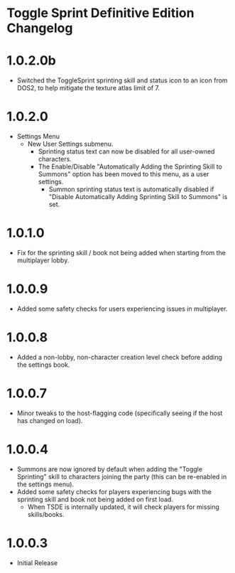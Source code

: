 Toggle Sprint Definitive Edition Changelog
=======
# 1.0.2.0b
* Switched the ToggleSprint sprinting skill and status icon to an icon from DOS2, to help mitigate the texture atlas limit of 7.

# 1.0.2.0
* Settings Menu
	* New User Settings submenu.
		* Sprinting status text can now be disabled for all user-owned characters.
		* The Enable/Disable "Automatically Adding the Sprinting Skill to Summons" option has been moved to this menu, as a user settings.
			* Summon sprinting status text is automatically disabled if "Disable Automatically Adding Sprinting Skill to Summons" is set.
		

# 1.0.1.0
* Fix for the sprinting skill / book not being added when starting from the multiplayer lobby.

# 1.0.0.9
* Added some safety checks for users experiencing issues in multiplayer.

# 1.0.0.8
* Added a non-lobby, non-character creation level check before adding the settings book.

# 1.0.0.7
* Minor tweaks to the host-flagging code (specifically seeing if the host has changed on load).

# 1.0.0.4
* Summons are now ignored by default when adding the "Toggle Sprinting" skill to characters joining the party (this can be re-enabled in the settings menu).
* Added some safety checks for players experiencing bugs with the sprinting skill and book not being added on first load.
	* When TSDE is internally updated, it will check players for missing skills/books. 

# 1.0.0.3
* Initial Release